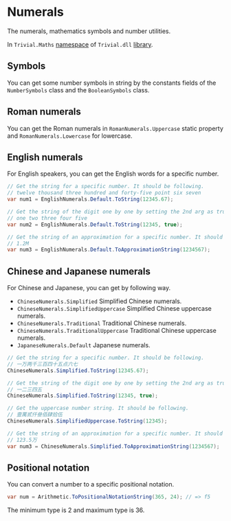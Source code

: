 # Numerals

The numerals, mathematics symbols and number utilities.

In `Trivial.Maths` [namespace](../) of `Trivial.dll` [library](../../).

## Symbols

You can get some number symbols in string by the constants fields of the `NumberSymbols` class and the `BooleanSymbols` class.

## Roman numerals

You can get the Roman numerals in `RomanNumerals.Uppercase` static property and `RomanNumerals.Lowercase` for lowercase.

## English numerals

For English speakers, you can get the English words for a specific number.

```csharp
// Get the string for a specific number. It should be following.
// twelve thousand three hundred and forty-five point six seven
var num1 = EnglishNumerals.Default.ToString(12345.67);

// Get the string of the digit one by one by setting the 2nd arg as true. It should be following.
// one two three four five
var num2 = EnglishNumerals.Default.ToString(12345, true);

// Get the string of an approximation for a specific number. It should be following.
// 1.2M
var num3 = EnglishNumerals.Default.ToApproximationString(1234567);
```

## Chinese and Japanese numerals

For Chinese and Japanese, you can get by following way.

- `ChineseNumerals.Simplified` Simplified Chinese numerals.
- `ChineseNumerals.SimplifiedUppercase` Simplified Chinese uppercase numerals.
- `ChineseNumerals.Traditional` Traditional Chinese numerals.
- `ChineseNumerals.TraditionalUppercase` Traditional Chinese uppercase numerals.
- `JapaneseNumerals.Default` Japanese numerals.

```csharp
// Get the string for a specific number. It should be following.
// 一万两千三百四十五点六七
ChineseNumerals.Simplified.ToString(12345.67);

// Get the string of the digit one by one by setting the 2nd arg as true. It should be following.
// 一二三四五
ChineseNumerals.Simplified.ToString(12345, true);

// Get the uppercase number string. It should be following.
// 壹萬贰仟叄佰肆拾伍
ChineseNumerals.SimplifiedUppercase.ToString(12345);

// Get the string of an approximation for a specific number. It should be following.
// 123.5万
var num3 = ChineseNumerals.Simplified.ToApproximationString(1234567);
```

## Positional notation

You can convert a number to a specific positional notation.

```csharp
var num = Arithmetic.ToPositionalNotationString(365, 24); // => f5
```

The minimum type is 2 and maximum type is 36.
